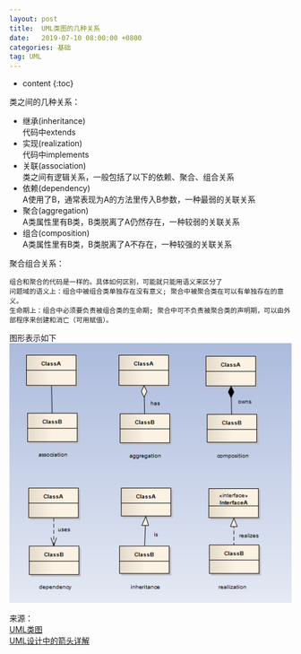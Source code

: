 ```yaml
---
layout: post
title:  UML类图的几种关系
date:   2019-07-10 08:00:00 +0800
categories: 基础
tag: UML
---
```


* content
{:toc}



类之间的几种关系：
* 继承(inheritance)    
    代码中extends
* 实现(realization)    
    代码中implements
* 关联(association)   
    类之间有逻辑关系，一般包括了以下的依赖、聚合、组合关系
* 依赖(dependency)   
    A使用了B，通常表现为A的方法里传入B参数，一种最弱的关联关系
* 聚合(aggregation)   
    A类属性里有B类，B类脱离了A仍然存在，一种较弱的关联关系
* 组合(composition)   
    A类属性里有B类，B类脱离了A不存在，一种较强的关联关系   

聚合组合关系：   

    组合和聚合的代码是一样的。具体如何区别，可能就只能用语义来区分了
    问题域的语义上：组合中被组合类单独存在没有意义; 聚合中被聚合类在可以有单独存在的意义。   
    生命期上：组合中必须要负责被组合类的生命期; 聚合中可不负责被聚合类的声明期，可以由外部程序来创建和消亡（可用赋值）。   
    
图形表示如下   
![](/styles/images/basic/uml.png)


来源：   
[UML类图](https://www.jianshu.com/p/1178ec9f2007)   
[UML设计中的箭头详解](https://blog.csdn.net/blues1021/article/details/45739941)   
